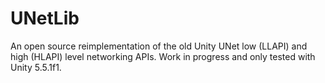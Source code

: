 # UNetLib

An open source reimplementation of the old Unity UNet low (LLAPI) and high (HLAPI) level networking APIs.
Work in progress and only tested with Unity 5.5.1f1.